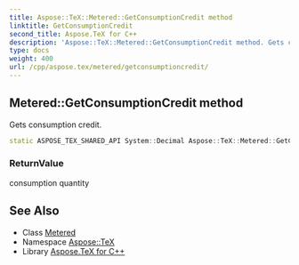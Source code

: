 ```yaml
---
title: Aspose::TeX::Metered::GetConsumptionCredit method
linktitle: GetConsumptionCredit
second_title: Aspose.TeX for C++
description: 'Aspose::TeX::Metered::GetConsumptionCredit method. Gets consumption credit in C++.'
type: docs
weight: 400
url: /cpp/aspose.tex/metered/getconsumptioncredit/
---
```

## Metered::GetConsumptionCredit method


Gets consumption credit.

```cpp
static ASPOSE_TEX_SHARED_API System::Decimal Aspose::TeX::Metered::GetConsumptionCredit()
```


### ReturnValue

consumption quantity

## See Also

* Class [Metered](../)
* Namespace [Aspose::TeX](../../)
* Library [Aspose.TeX for C++](../../../)
